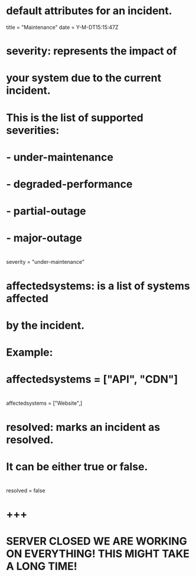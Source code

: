 # default attributes for an incident.

title = "Maintenance"
date = Y-M-DT15:15:47Z

# severity: represents the impact of
# your system due to the current incident.
# This is the list of supported severities:
#
# - under-maintenance
# - degraded-performance
# - partial-outage
# - major-outage
#

severity = "under-maintenance"

# affectedsystems: is a list of systems affected
# by the incident.
# Example:
# affectedsystems = ["API", "CDN"]
#
affectedsystems = ["Website",]

# resolved: marks an incident as resolved.
# It can be either true or false.
#

resolved = false
# +++
# **SERVER CLOSED** WE ARE WORKING ON EVERYTHING! THIS MIGHT TAKE A LONG TIME!

